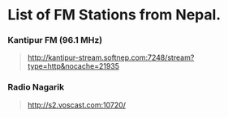 # List of FM Stations from Nepal.

### Kantipur FM (96.1 MHz)
>http://kantipur-stream.softnep.com:7248/stream?type=http&nocache=21935

### Radio Nagarik
>http://s2.voscast.com:10720/

